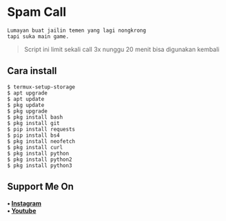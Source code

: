 # Spam Call
```
Lumayan buat jailin temen yang lagi nongkrong
tapi suka main game.
```
> Script ini limit sekali call 3x nunggu 20 menit
bisa digunakan kembali
## Cara install
```
$ termux-setup-storage
$ apt upgrade
$ apt update
$ pkg update
$ pkg upgrade
$ pkg install bash
$ pkg install git
$ pip install requests
$ pip install bs4
$ pkg install neofetch
$ pkg install curl
$ pkg install python
$ pkg install python2
$ pkg install python3
```
## Support Me On
<b>• [Instagram](https://instagram.com/h2o_scripter)</b>
<br>
<b>• [Youtube](https://www.youtube.com/c/HendarOfficial1)</b>
</br>
